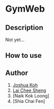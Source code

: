 # GymWeb

## Description
Not yet...

## How to use


## Author
1. [Joshua Koh](https://github.com/Joshuakme)
2. [Lai Chee Sheng](https://github.com/EcasLai)
3. [Naik Kok Loong]
4. [Shia Chai Fen]
